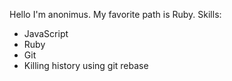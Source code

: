 Hello I'm anonimus. My favorite path is Ruby.
Skills:
* JavaScript
* Ruby
* Git
* Killing history using git rebase
